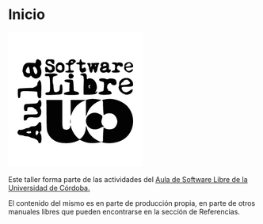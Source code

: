 # Inicio

![](img/logoasl.png)

Este taller forma parte de las actividades del [Aula de Software Libre de la Universidad de Córdoba.](https://www.uco.es/aulasoftwarelibre/)

El contenido del mismo es en parte de producción propia, en parte de otros manuales libres que pueden encontrarse en la sección de Referencias.
